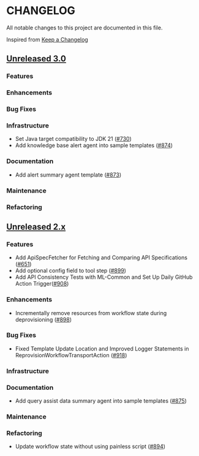 # CHANGELOG
All notable changes to this project are documented in this file.

Inspired from [Keep a Changelog](https://keepachangelog.com/en/1.1.0/)

## [Unreleased 3.0](https://github.com/opensearch-project/flow-framework/compare/2.x...HEAD)
### Features
### Enhancements
### Bug Fixes
### Infrastructure
- Set Java target compatibility to JDK 21 ([#730](https://github.com/opensearch-project/flow-framework/pull/730))
- Add knowledge base alert agent into sample templates ([#874](https://github.com/opensearch-project/flow-framework/pull/874))

### Documentation
- Add alert summary agent template ([#873](https://github.com/opensearch-project/flow-framework/pull/873))

### Maintenance
### Refactoring

## [Unreleased 2.x](https://github.com/opensearch-project/flow-framework/compare/2.17...2.x)
### Features
- Add ApiSpecFetcher for Fetching and Comparing API Specifications ([#651](https://github.com/opensearch-project/flow-framework/issues/651))
- Add optional config field to tool step ([#899](https://github.com/opensearch-project/flow-framework/pull/899))
- Add API Consistency Tests with ML-Common and Set Up Daily GitHub Action Trigger([#908](https://github.com/opensearch-project/flow-framework/issues/908))

### Enhancements
- Incrementally remove resources from workflow state during deprovisioning ([#898](https://github.com/opensearch-project/flow-framework/pull/898))

### Bug Fixes
- Fixed Template Update Location and Improved Logger Statements in ReprovisionWorkflowTransportAction ([#918](https://github.com/opensearch-project/flow-framework/pull/918))

### Infrastructure
### Documentation
- Add query assist data summary agent into sample templates ([#875](https://github.com/opensearch-project/flow-framework/pull/875))

### Maintenance
### Refactoring
- Update workflow state without using painless script ([#894](https://github.com/opensearch-project/flow-framework/pull/894))
